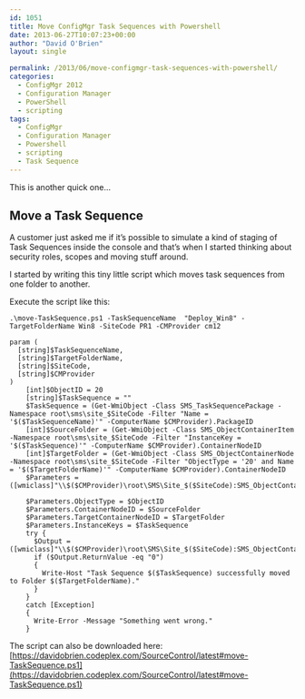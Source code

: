 ```yaml
---
id: 1051
title: Move ConfigMgr Task Sequences with Powershell
date: 2013-06-27T10:07:23+00:00
author: "David O'Brien"
layout: single

permalink: /2013/06/move-configmgr-task-sequences-with-powershell/
categories:
  - ConfigMgr 2012
  - Configuration Manager
  - PowerShell
  - scripting
tags:
  - ConfigMgr
  - Configuration Manager
  - Powershell
  - scripting
  - Task Sequence
---
```

This is another quick one…

## Move a Task Sequence

A customer just asked me if it’s possible to simulate a kind of staging of Task Sequences inside the console and that’s when I started thinking about security roles, scopes and moving stuff around.

I started by writing this tiny little script which moves task sequences from one folder to another.

Execute the script like this:

```
.\move-TaskSequence.ps1 -TaskSequenceName  "Deploy_Win8" -TargetFolderName Win8 -SiteCode PR1 -CMProvider cm12
```

```
param (
  [string]$TaskSequenceName,
  [string]$TargetFolderName,
  [string]$SiteCode,
  [string]$CMProvider
)
    [int]$ObjectID = 20
    [string]$TaskSequence = ""
    $TaskSequence = (Get-WmiObject -Class SMS_TaskSequencePackage -Namespace root\sms\site_$SiteCode -Filter "Name = '$($TaskSequenceName)'" -ComputerName $CMProvider).PackageID
    [int]$SourceFolder = (Get-WmiObject -Class SMS_ObjectContainerItem -Namespace root\sms\site_$SiteCode -Filter "InstanceKey = '$($TaskSequence)'" -ComputerName $CMProvider).ContainerNodeID
    [int]$TargetFolder = (Get-WmiObject -Class SMS_ObjectContainerNode -Namespace root\sms\site_$SiteCode -Filter "ObjectType = '20' and Name = '$($TargetFolderName)'" -ComputerName $CMProvider).ContainerNodeID
    $Parameters = ([wmiclass]"\\$($CMProvider)\root\SMS\Site_$($SiteCode):SMS_ObjectContainerItem").psbase.GetMethodParameters("MoveMembers")

    $Parameters.ObjectType = $ObjectID
    $Parameters.ContainerNodeID = $SourceFolder
    $Parameters.TargetContainerNodeID = $TargetFolder
    $Parameters.InstanceKeys = $TaskSequence
    try {
      $Output = ([wmiclass]"\\$($CMProvider)\root\SMS\Site_$($SiteCode):SMS_ObjectContainerItem").psbase.InvokeMethod("MoveMembers",$Parameters,$null)
      if ($Output.ReturnValue -eq "0")
      {
        Write-Host "Task Sequence $($TaskSequence) successfully moved to Folder $($TargetFolderName)."
      }
    }
    catch [Exception]
    {
      Write-Error -Message "Something went wrong."
    }
```

The script can also be downloaded here: [https://davidobrien.codeplex.com/SourceControl/latest#move-TaskSequence.ps1](https://davidobrien.codeplex.com/SourceControl/latest#move-TaskSequence.ps1)


